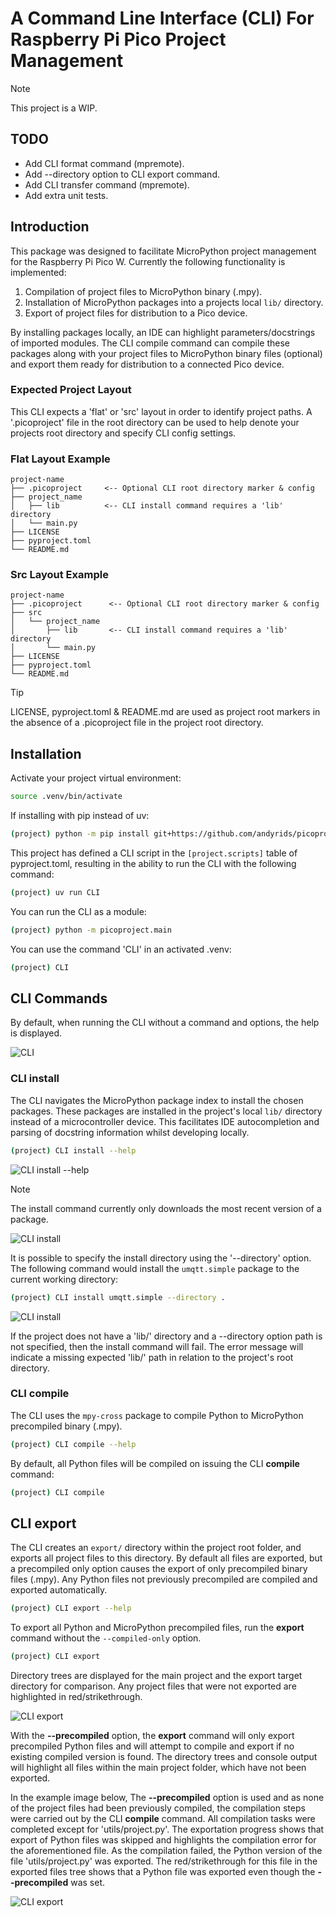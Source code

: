 # A Command Line Interface (CLI) For Raspberry Pi Pico Project Management

>[!NOTE]
> This project is a WIP.

## TODO

* Add CLI format command (mpremote).
* Add --directory option to CLI export command.
* Add CLI transfer command (mpremote).
* Add extra unit tests.

## Introduction

This package was designed to facilitate MicroPython project management for the Raspberry Pi Pico W. Currently the following functionality is implemented:

1. Compilation of project files to MicroPython binary (.mpy).
2. Installation of MicroPython packages into a projects local `lib/` directory.
3. Export of project files for distribution to a Pico device.

By installing packages locally, an IDE can highlight parameters/docstrings of imported modules. The CLI compile command can compile these packages along with your project files to MicroPython binary files (optional) and export them ready for distribution to a connected Pico device.

### Expected Project Layout

This CLI expects a 'flat' or 'src' layout in order to identify project paths. A '.picoproject' file in the root directory can be used to help denote your projects root directory and specify CLI config settings.

### Flat Layout Example

```text
project-name
├── .picoproject     <-- Optional CLI root directory marker & config
├── project_name
│   ├── lib          <-- CLI install command requires a 'lib' directory
│   └── main.py
├── LICENSE
├── pyproject.toml
└── README.md
```

### Src Layout Example

```text
project-name
├── .picoproject      <-- Optional CLI root directory marker & config
├── src
│   └── project_name
│       ├── lib       <-- CLI install command requires a 'lib' directory
│       └── main.py
├── LICENSE
├── pyproject.toml
└── README.md
```

>[!TIP]
> LICENSE, pyproject.toml & README.md are used as project root markers
> in the absence of a .picoproject file in the project root directory.

## Installation

Activate your project virtual environment:

```bash
source .venv/bin/activate
```

If installing with pip instead of uv:

```bash
(project) python -m pip install git+https://github.com/andyrids/picoproject.git
```

This project has defined a CLI script in the `[project.scripts]` table of pyproject.toml, resulting in the ability to run the CLI with the following command:

```bash
(project) uv run CLI
```

You can run the CLI as a module:

```bash
(project) python -m picoproject.main
```

You can use the command 'CLI' in an activated .venv:

```bash
(project) CLI
```

## CLI Commands

By default, when running the CLI without a command and options, the help is displayed.

![CLI](./docs/img/PICOPROJECT_CLI.png)

### CLI install

The CLI navigates the MicroPython package index to install the chosen packages. These packages are installed in
the project's local `lib/` directory instead of a microcontroller device. This facilitates IDE autocompletion
and parsing of docstring information whilst developing locally.

```bash
(project) CLI install --help
```

![CLI install --help](./docs/img/PICOPROJECT_INSTALL_HELP.png)

>[!NOTE]
> The install command currently only downloads the most recent version of a package.

![CLI install](./docs/img/PICOPROJECT_INSTALL.png)

It is possible to specify the install directory using the '--directory' option. The following command would install the `umqtt.simple` package to the current working directory:

```bash
(project) CLI install umqtt.simple --directory .
```

![CLI install](./docs/img/PICOPROJECT_INSTALL_DIR.png)

If the project does not have a 'lib/' directory and a --directory option path is not specified, then the install command will fail. The error message will indicate a missing expected 'lib/' path in relation to the project's root directory.

### CLI compile

The CLI uses the `mpy-cross` package to compile Python to MicroPython precompiled binary (.mpy).

```bash
(project) CLI compile --help
```

By default, all Python files will be compiled on issuing the CLI **compile** command:

```bash
(project) CLI compile
```

## CLI export

The CLI creates an `export/` directory within the project root folder, and exports all project files
to this directory. By default all files are exported, but a precompiled only option causes the export
of only precompiled binary files (.mpy). Any Python files not previously precompiled are compiled and
exported automatically.

```bash
(project) CLI export --help
```

To export all Python and MicroPython precompiled files, run the **export** command without the `--compiled-only`
option.

```bash
(project) CLI export
```

Directory trees are displayed for the main project and the export target directory for comparison. Any project files
that were not exported are highlighted in red/strikethrough.

![CLI export](./docs/img/PICOPROJECT_EXPORT.png)

With the **--precompiled** option, the **export** command will only export precompiled Python files
and will attempt to compile and export if no existing compiled version is found. The directory
trees and console output will highlight all files within the main project folder, which have not been exported.

In the example image below, The **--precompiled** option is used and as none of the project files had been previously compiled, the compilation steps were carried out by the CLI **compile** command. All compilation tasks were completed except for 'utils/project.py'. The exportation progress shows that export of Python files was skipped and highlights the compilation error for the aforementioned file. As the compilation failed, the Python version of the file 'utils/project.py' was exported. The red/strikethrough for this file in the exported files tree shows that
a Python file was exported even though the **--precompiled** was set.

![CLI export](./docs/img/PICOPROJECT_EXPORT_PRECOMPILED.png)